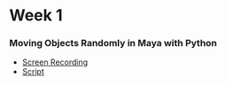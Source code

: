 # Week 1
### Moving Objects Randomly in Maya with Python

- [Screen Recording](MovingRandomObjects_v001_ScreenCapture.mp4)
- [Script](script_v001.py)